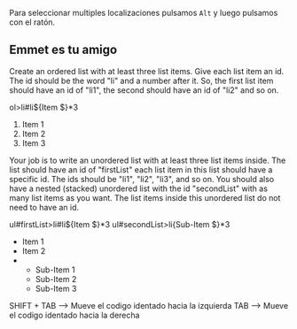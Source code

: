 
Para seleccionar multiples localizaciones pulsamos `Alt` y luego pulsamos con el ratón.

## Emmet es tu amigo


Create an ordered list with at least three list items. Give each list item an id. The id should be the word "li" and a number after it. So, the first list item should have an id of "li1", the second should have an id of "li2" and so on.

ol>li#li${Item $}*3

<ol>
  <li id="li1">Item 1</li>
  <li id="li2">Item 2</li>
  <li id="li3">Item 3</li>
</ol>

Your job is to write an unordered list with at least three list items inside. The list should have an id of "firstList" each list item in this list should have a specific id. The ids should be "li1", "li2", "li3", and so on. You should also have a nested (stacked) unordered list with the id "secondList" with as many list items as you want. The list items inside this unordered list do not need to have an id.

ul#firstList>li#li${Item $}*3
ul#secondList>li{Sub-Item $}*3

<ul class="firstList">
  <li id="id1">Item 1</li>
  <li id="id2">Item 2</li>
  <li id="id3"><ul class="secondList">
    <li>Sub-Item 1</li>
    <li>Sub-Item 2</li>
    <li>Sub-Item 3</li>
  </ul></li>
</ul>



SHIFT + TAB --> Mueve el codigo identado hacia la izquierda
TAB --> Mueve el codigo identado hacia la derecha